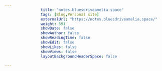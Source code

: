 ---
                title: "notes.bluesdriveamelia.space"
                tags: [Blog,Personal site]
                externalUrl: "https://notes.bluesdriveamelia.space/"
                weight: 591
                showDate: false
                showAuthor: false
                showReadingTime: false
                showEdit: false
                showLikes: false
                showViews: false
                layoutBackgroundHeaderSpace: false
                ---
